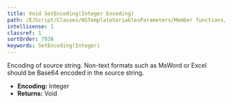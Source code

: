 ```yaml
---
title: Void SetEncoding(Integer Encoding)
path: /EJScript/Classes/NSTemplateVariablesParameters/Member functions/Void SetEncoding(Integer p_0)
intellisense: 1
classref: 1
sortOrder: 7938
keywords: SetEncoding(Integer)
---
```



Encoding of source string. Non-text formats such as MsWord or Excel should be Base64 encoded in the source string.



* **Encoding:** Integer
* **Returns:** Void


